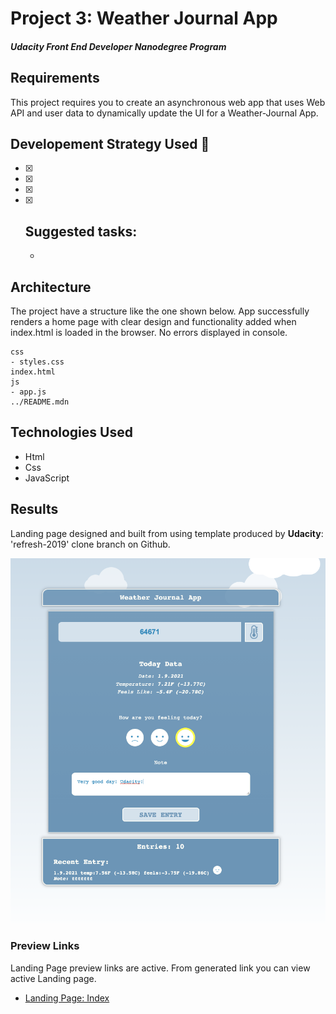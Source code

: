 # Project 3: Weather Journal App
##### Udacity Front End Developer Nanodegree Program


## Requirements
This project requires you to create an asynchronous web app that uses Web API and user data to dynamically update the UI for a Weather-Journal App.


## Developement Strategy Used :speech_balloon:
- [x] 
- [x] 
- [x] 

- [x] Suggested tasks:
    - 
    - 
    

## Architecture
The project have a structure like the one shown below. App successfully renders a home page with clear design and functionality added when index.html is loaded in the browser. No errors displayed in console.


```
css
- styles.css    
index.html
js
- app.js
../README.mdn
```

## Technologies Used
- Html
- Css
- JavaScript



## Results
Landing page designed and built from using template produced by **Udacity**: 'refresh-2019' clone branch on Github.


![](images/weather_app.png)

### Preview Links
Landing Page preview links are active. From generated link you can view active Landing page.

- [Landing Page: Index](https://mindaugas-karla.github.io/Front-End-Web-Developer-Nanodegree/project-2-landing-page/landing_page/index.html)
